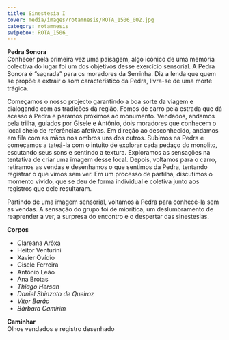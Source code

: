 ```yaml
---
title: Sinestesia I
cover: media/images/rotamnesis/ROTA_1506_002.jpg
category: rotamnesis
swipebox: ROTA_1506_
---
```

**Pedra Sonora**  
Conhecer pela primeira vez uma paisagem, algo icônico de uma memória colectiva do lugar foi um dos objetivos desse exercício sensorial. A Pedra Sonora é “sagrada” para os moradores da Serrinha. Diz a lenda que quem se propõe a extrair o som característico da Pedra, livra-se de uma morte trágica.

Começamos o nosso projecto garantindo a boa sorte da viagem e dialogando com as tradições da região. Fomos de carro pela estrada que dá acesso à Pedra e paramos próximos ao monumento. Vendados, andamos pela trilha, guiados por Gisele e Antônio, dois moradores que conhecem o local cheio de referências afetivas. Em direção ao desconhecido, andamos em fila com as mãos nos ombros uns dos outros. Subimos na Pedra e começamos a tateá-la com o intuito de explorar cada pedaço do monolito, escutando seus sons e sentindo a textura. Exploramos as sensações na tentativa de criar uma imagem desse local. Depois, voltamos para o carro, retiramos as vendas e desenhamos o que sentimos da Pedra, tentando registrar o que vimos sem ver. Em um processo de partilha, discutimos o momento vivido, que se deu de forma individual e coletiva junto aos registros que dele resultaram.

Partindo de uma imagem sensorial, voltamos à Pedra para conhecê-la sem as vendas. A sensação do grupo foi de miorítica, um deslumbramento de reaprender a ver, a surpresa do encontro e o despertar das sinestesias. 

**Corpos**  
- Clareana Arôxa 
- Heitor Venturini  
- Xavier Ovídio 
- Gisele Ferreira
- Antônio Leão 
- Ana Brotas 
- *Thiago Hersan*
- *Daniel Shinzato de Queiroz*
- *Vitor Barão*
- *Bárbara Camirim*

**Caminhar**  
Olhos vendados e registro desenhado
